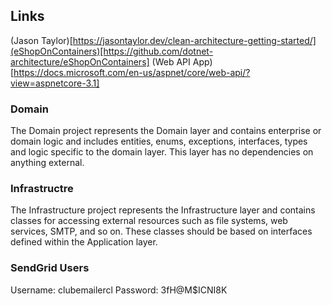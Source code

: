 ## Links

(Jason Taylor)[https://jasontaylor.dev/clean-architecture-getting-started/](eShopOnContainers)[https://github.com/dotnet-architecture/eShopOnContainers]
(Web API App)[https://docs.microsoft.com/en-us/aspnet/core/web-api/?view=aspnetcore-3.1]

### Domain

The Domain project represents the Domain layer and contains enterprise or domain logic and includes entities, enums, exceptions, interfaces, types and logic specific to the domain layer. This layer has no dependencies on anything external.

### Infrastructre

The Infrastructure project represents the Infrastructure layer and contains classes for accessing external resources such as file systems, web services, SMTP, and so on. These classes should be based on interfaces defined within the Application layer.

### SendGrid Users

Username: clubemailercl
Password: 3fH@M\$ICNI8K
